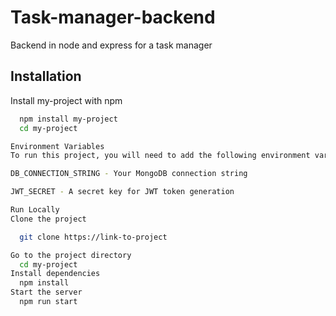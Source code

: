 # Task-manager-backend
Backend in node and express for a task manager

## Installation 

Install my-project with npm

```bash 
  npm install my-project
  cd my-project

Environment Variables
To run this project, you will need to add the following environment variables to your .env file

DB_CONNECTION_STRING - Your MongoDB connection string

JWT_SECRET - A secret key for JWT token generation

Run Locally
Clone the project

  git clone https://link-to-project

Go to the project directory
  cd my-project
Install dependencies
  npm install
Start the server
  npm run start
